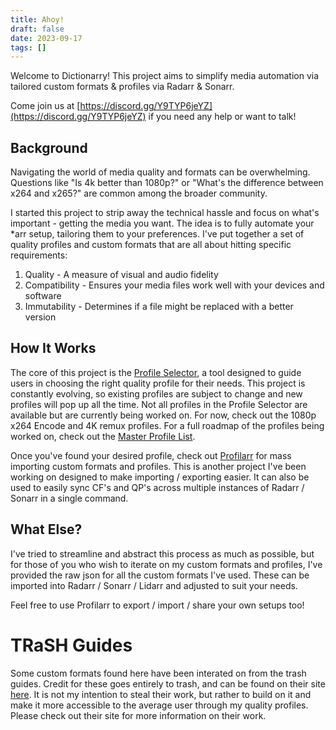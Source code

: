 ```yaml
---
title: Ahoy!
draft: false
date: 2023-09-17
tags: []
---
```


Welcome to Dictionarry! This project aims to simplify media automation via tailored custom formats & profiles via Radarr & Sonarr.

Come join us at [https://discord.gg/Y9TYP6jeYZ](https://discord.gg/Y9TYP6jeYZ) if you need any help or want to talk!

## Background

Navigating the world of media quality and formats can be overwhelming. Questions like "Is 4k better than 1080p?" or "What's the difference between x264 and x265?" are common among the broader community.

I started this project to strip away the technical hassle and focus on what's important - getting the media you want. The idea is to fully automate your \*arr setup, tailoring them to your preferences. I've put together a set of quality profiles and custom formats that are all about hitting specific requirements:

1. Quality - A measure of visual and audio fidelity
2. Compatibility - Ensures your media files work well with your devices and software
3. Immutability - Determines if a file might be replaced with a better version

## How It Works

The core of this project is the [Profile Selector](https://selectarr.pages.dev/), a tool designed to guide users in choosing the right quality profile for their needs. This project is constantly evolving, so existing profiles are subject to change and new profiles will pop up all the time. Not all profiles in the Profile Selector are available but are currently being worked on. For now, check out the 1080p x264 Encode and 4K remux profiles. For a full roadmap of the profiles being worked on, check out the [Master Profile List](Profiles/Home.md).

Once you've found your desired profile, check out [Profilarr](./Wiki/Importing%20Profiles%20&%20Custom%20Formats.md) for mass importing custom formats and profiles. This is another project I've been working on designed to make importing / exporting easier. It can also be used to easily sync CF's and QP's across multiple instances of Radarr / Sonarr in a single command.

## What Else?

I've tried to streamline and abstract this process as much as possible, but for those of you who wish to iterate on my custom formats and profiles, I've provided the raw json for all the custom formats I've used. These can be imported into Radarr / Sonarr / Lidarr and adjusted to suit your needs.

Feel free to use Profilarr to export / import / share your own setups too!

# TRaSH Guides

Some custom formats found here have been interated on from the trash guides. Credit for these goes entirely to trash, and can be found on their site [here](https://trash-guides.info/). It is not my intention to steal their work, but rather to build on it and make it more accessible to the average user through my quality profiles. Please check out their site for more information on their work.

